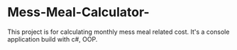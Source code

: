# Mess-Meal-Calculator-
This project is for calculating monthly mess meal related cost. It's a console application build with c#, OOP.

